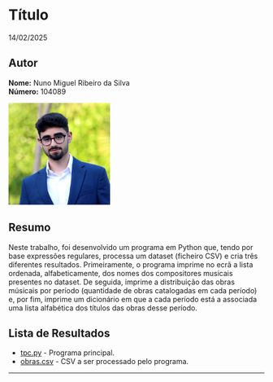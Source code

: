 # Título

14/02/2025

## Autor
**Nome:** Nuno Miguel Ribeiro da Silva  
**Número:** 104089  

<img src="../foto_perfil.JPG" alt="Foto" width="200" />

## Resumo

Neste trabalho, foi desenvolvido um programa em Python que, tendo por base expressões regulares, processa um dataset (ficheiro CSV) e cria três diferentes resultados. Primeiramente, o programa imprime no ecrã a lista ordenada, alfabeticamente, dos nomes dos compositores musicais presentes no dataset. De seguida, imprime a distribuição das obras músicais por período (quantidade de obras catalogadas em cada período) e, por fim, imprime um dicionário em que a cada período está a associada uma lista alfabética dos títulos das obras desse período.

## Lista de Resultados

- [tpc.py](./tpc.py) - Programa principal.
- [obras.csv](./obras.csv) - CSV a ser processado pelo programa.

---